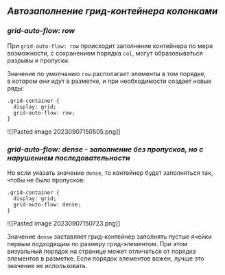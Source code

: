 ## *Автозаполнение грид-контейнера колонками*

###  *grid-auto-flow: row*  

При `grid-auto-flow: row` происходит заполнение контейнера по мере возможности, с сохранением порядка `col`, могут образовываться разрывы и пропуски.

Значение по умолчанию `row` располагает элементы в том порядке, в котором они идут в разметке, и при необходимости создает новые ряды:

```
.grid-container {
  display: grid;
  grid-auto-flow: row;
}
```

![[Pasted image 20230907150505.png]]

### *grid-auto-flow: dense - заполнение без пропусков, но с нарушением последовательности*

Но если указать значение `dense`, то контейнер будет заполняться так, чтобы не было пропусков:

```
.grid-container {
  display: grid;
  grid-auto-flow: dense;
}
```

![[Pasted image 20230907150723.png]]

Значение `dense` заставляет грид-контейнер заполнять пустые ячейки первым подходящим по размеру грид-элементом. При этом визуальный порядок на странице может отличаться от порядка элементов в разметке. Если порядок элементов важен, лучше это значение не использовать.